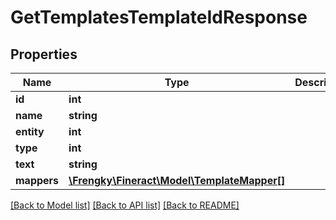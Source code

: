 # GetTemplatesTemplateIdResponse

## Properties
Name | Type | Description | Notes
------------ | ------------- | ------------- | -------------
**id** | **int** |  | [optional] 
**name** | **string** |  | [optional] 
**entity** | **int** |  | [optional] 
**type** | **int** |  | [optional] 
**text** | **string** |  | [optional] 
**mappers** | [**\Frengky\Fineract\Model\TemplateMapper[]**](TemplateMapper.md) |  | [optional] 

[[Back to Model list]](../../README.md#documentation-for-models) [[Back to API list]](../../README.md#documentation-for-api-endpoints) [[Back to README]](../../README.md)

